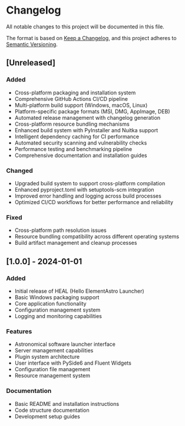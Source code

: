 # Changelog

All notable changes to this project will be documented in this file.

The format is based on [Keep a Changelog](https://keepachangelog.com/en/1.0.0/),
and this project adheres to [Semantic Versioning](https://semver.org/spec/v2.0.0.html).

## [Unreleased]

### Added
- Cross-platform packaging and installation system
- Comprehensive GitHub Actions CI/CD pipeline
- Multi-platform build support (Windows, macOS, Linux)
- Platform-specific package formats (MSI, DMG, AppImage, DEB)
- Automated release management with changelog generation
- Cross-platform resource bundling mechanisms
- Enhanced build system with PyInstaller and Nuitka support
- Intelligent dependency caching for CI performance
- Automated security scanning and vulnerability checks
- Performance testing and benchmarking pipeline
- Comprehensive documentation and installation guides

### Changed
- Upgraded build system to support cross-platform compilation
- Enhanced pyproject.toml with setuptools-scm integration
- Improved error handling and logging across build processes
- Optimized CI/CD workflows for better performance and reliability

### Fixed
- Cross-platform path resolution issues
- Resource bundling compatibility across different operating systems
- Build artifact management and cleanup processes

## [1.0.0] - 2024-01-01

### Added
- Initial release of HEAL (Hello ElementAstro Launcher)
- Basic Windows packaging support
- Core application functionality
- Configuration management system
- Logging and monitoring capabilities

### Features
- Astronomical software launcher interface
- Server management capabilities
- Plugin system architecture
- User interface with PySide6 and Fluent Widgets
- Configuration file management
- Resource management system

### Documentation
- Basic README and installation instructions
- Code structure documentation
- Development setup guides
